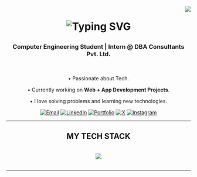 <img align="right" src="https://visitor-badge.laobi.icu/badge?page_id=rajshirdhankar" />
<h1 align="center">
  <p align="center">
  <img src="https://readme-typing-svg.herokuapp.com?font=Fira+Code&weight=500&size=30&duration=2500&pause=700&color=00BFFF&center=true&vCenter=true&width=500&lines=Hello;नमस्कार;नमस्ते;I'm+Raj+Shirdhankar" alt="Typing SVG" />
</p>
</h1>
<h3 align="center">Computer Engineering Student | Intern @ DBA Consultants Pvt. Ltd.</h3>
<br/>
<div align="center">
  
• Passionate about Tech.
 
• Currently working on **Web + App Development Projects**.

• I love solving problems and learning new technologies.

 </div>
<div align="center"> 
<p align="center"> <a href="mailto:shirdhankarraj51@gmail.com"><img src="https://img.shields.io/badge/Gmail-D14836?style=for-the-badge&logo=gmail&logoColor=white" alt="Email"/></a> <a href="https://www.linkedin.com/in/rajshirdhankar"><img src="https://img.shields.io/badge/LinkedIn-0077B5?style=for-the-badge&logo=linkedin&logoColor=white" alt="LinkedIn"/></a> <a href="https://vercel.com/raj-shirdhankars-projects"><img src="https://img.shields.io/badge/Portfolio-000000?style=for-the-badge&logo=vercel&logoColor=white" alt="Portfolio"/></a> <a href="https://x.com/rajsshirdhankar"><img src="https://img.shields.io/badge/X-000000?style=for-the-badge&logo=x&logoColor=white" alt="X"/></a> <a href="https://www.instagram.com/rajsshirdhankar/"><img src="https://img.shields.io/badge/Instagram-E4405F?style=for-the-badge&logo=instagram&logoColor=white" alt="Instagram"/></a> </p>
</div>
 <hr/>
<h2 align="center">MY TECH STACK</h2>
<br/>
<div align="center">
    <img src="https://skillicons.dev/icons?i=c,cs,cpp,css,git,github,gmail,html,instagram,java,js,linkedin,mongodb,npm,postman,powershell,py,react,vercel,vite,vscode,windows"/>
    <br>
</div>
<br/>
<hr/>
